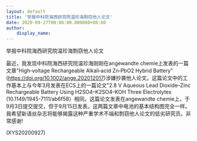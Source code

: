 ```yaml
---
layout: default
title: '举报中科院海西研究院温珍海剽窃他人论文'
date: 2020-09-27T00:00:00.000000+08:00
author:
    display_name: 
---
```


举报中科院海西研究院温珍海剽窃他人论文

最近，我发现中科院海西研究院温珍海刚刚在angewandte chemie上发表的一篇文章"High‐voltage Rechargeable Alkali‐acid Zn‐PbO2 Hybrid Battery" (https://doi.org/10.1002/ange.202012017)涉嫌抄袭他人论文。这篇论文中的工作基本上与今年3月发表在ECS上的一篇论文"2.8 V Aqueous Lead Dioxide–Zinc Rechargeable Battery Using H2SO4–K2SO4–KOH Three Electrolytes (10.1149/1945-7111/ab6f58）相同。这篇论文发表在angewandte chemie上，于9月3日提交提交，但于9月15日发表。这两篇文章中电池的基本结构图完全一样。我希望新语丝杂志将能够揭露这种严重学术不端和剽窃他人论文的低劣研究员。非常感谢!

(XYS20200927)

